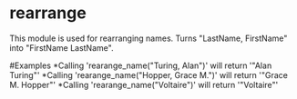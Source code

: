 # rearrange


This module is used for rearranging names.
Turns "LastName, FirstName" into "FirstName LastName".

#Examples
*Calling 'rearange_name("Turing, Alan")' will return '"Alan Turing"'
*Calling 'rearange_name("Hopper, Grace M.")' will return '"Grace M. Hopper"'
*Calling 'rearange_name("Voltaire")' will return '"Voltaire"'